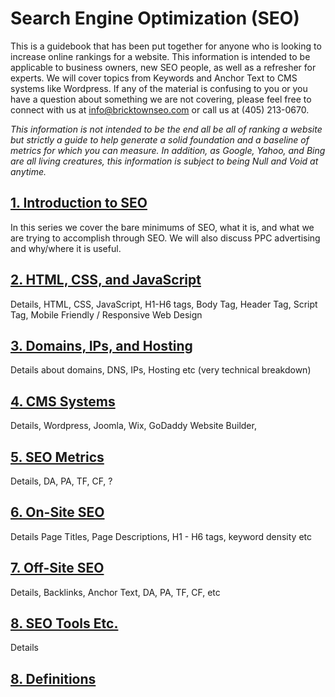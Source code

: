 # Search Engine Optimization (SEO)

This is a guidebook that has been put together for anyone who is looking to increase online rankings for a website. This information is intended to be applicable to business owners, new SEO people, as well as a refresher for experts. We will cover topics from Keywords and Anchor Text to CMS systems like Wordpress. If any of the material is confusing to you or you have a question about something we are not covering, please feel free to connect with us at [info@bricktownseo.com](mailto:info@bricktownseo.com) or call us at (405) 213-0670.

*This information is not intended to be the end all be all of ranking a website but strictly a guide to help generate a solid foundation and a baseline of metrics for which you can measure. In addition, as Google, Yahoo, and Bing are all living creatures, this information is subject to being Null and Void at anytime.*

## [1. Introduction to SEO](INTRO.md)

In this series we cover the bare minimums of SEO, what it is, and what we are trying to accomplish through SEO. We will also discuss PPC advertising and why/where it is useful.

## [2. HTML, CSS, and JavaScript](HTML.md)

Details, HTML, CSS, JavaScript, H1-H6 tags, Body Tag, Header Tag, Script Tag, Mobile Friendly / Responsive Web Design

## [3. Domains, IPs, and Hosting](DOMAINS.md)

Details about domains, DNS, IPs, Hosting etc (very technical breakdown)

## [4. CMS Systems](CMS.md)

Details, Wordpress, Joomla, Wix, GoDaddy Website Builder,

## [5. SEO Metrics](SEO.md)

Details, DA, PA, TF, CF, ?

## [6. On-Site SEO](ONSITE.md)

Details Page Titles, Page Descriptions, H1 - H6 tags, keyword density etc

## [7. Off-Site SEO](OFFSITE.md)

Details, Backlinks, Anchor Text, DA, PA, TF, CF, etc

## [8. SEO Tools Etc.](TOOLS.md)

Details

## [8. Definitions](DEFINITIONS.md)

